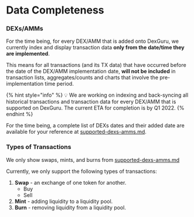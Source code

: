 # Data Completeness

### DEXs/AMMs&#x20;

For the time being, for every DEX/AMM that is added onto DexGuru, we currently index and display transaction data **only from the date/time they are implemented**.&#x20;

This means for all transactions (and its TX data) that have occurred before the date of the DEX/AMM implementation date, **will not be included** in transaction lists, aggregates/counts and charts that involve the pre-implementation time period.

{% hint style="info" %}
💡 We are working on indexing and back-syncing all historical transactions and transaction data for every DEX/AMM that is supported on DexGuru. The current ETA for completion is by Q1 2022.
{% endhint %}

For the time being, a complete list of DEXs dates and their added date are available for your reference at [supported-dexs-amms.md](supported-dexs-amms.md "mention").

### Types of Transactions&#x20;

We only show swaps, mints, and burns from [supported-dexs-amms.md](supported-dexs-amms.md "mention")&#x20;

Currently, we only support the following types of transactions:

1. **Swap** - an exchange of one token for another.&#x20;
   * Buy&#x20;
   * Sell&#x20;
2. **Mint** - adding liquidity to a liquidity pool.&#x20;
3. **Burn** - removing liquidity from a liquidity pool.&#x20;

